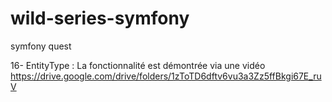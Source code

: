 # wild-series-symfony
symfony quest 

16- EntityType : La fonctionnalité est démontrée via une vidéo https://drive.google.com/drive/folders/1zToTD6dftv6vu3a3Zz5ffBkgi67E_ruV
